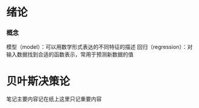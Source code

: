 # 绪论
### 概念
模型（model）：可以用数学形式表达的不同特征的描述
回归（regression）：对输入数据找到合适的函数表示，常用于预测新数据的值

# 贝叶斯决策论
笔记主要内容记在纸上这里只记重要内容